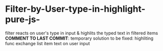 # Filter-by-User-type-in-highlight-pure-js-
filter reacts on user's type in input & highlits the typed text in filtered items<br>
<b>COMMENT TO LAST COMMIT</b>: temporary solution to be fixed: highliting func exchange list item text on user input
